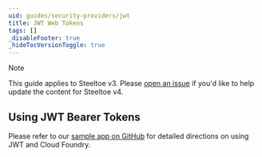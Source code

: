```yaml
---
uid: guides/security-providers/jwt
title: JWT Web Tokens
tags: []
_disableFooter: true
_hideTocVersionToggle: true
---
```


> [!NOTE]
> This guide applies to Steeltoe v3. Please [open an issue](https://github.com/SteeltoeOSS/Documentation/issues/new/choose) if you'd like to help update the content for Steeltoe v4.

## Using JWT Bearer Tokens

Please refer to our [sample app on GitHub](https://github.com/SteeltoeOSS/Samples/tree/3.x/Security/src/CloudFoundryJwtAuthentication) for detailed directions on using JWT and Cloud Foundry.
